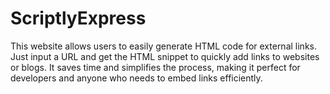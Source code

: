 # ScriptlyExpress
This website allows users to easily generate HTML code for external links. Just input a URL and get the HTML snippet to quickly add links to websites or blogs. It saves time and simplifies the process, making it perfect for developers and anyone who needs to embed links efficiently.
